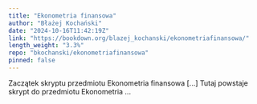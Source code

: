 ```yaml
---
title: "Ekonometria finansowa"
author: "Błażej Kochański"
date: "2024-10-16T11:42:19Z"
link: "https://bookdown.org/blazej_kochanski/ekonometriafinansowa/"
length_weight: "3.3%"
repo: "bkochanski/ekonometriafinansowa"
pinned: false
---
```


Zaczątek skryptu przedmiotu Ekonometria finansowa [...] Tutaj powstaje skrypt do przedmiotu Ekonometria ...
